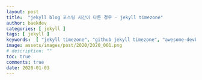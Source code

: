 ```yaml
---
layout: post
title:  "jekyll blog 포스팅 시간이 다른 경우 - jekyll timezone"
author: baekdev
categories: [ jekyll ]
tags: [ jekyll ]
keywords:  [ "jekyll timezone", "github jekyll timezone", "awesome-devblog"]  
image: assets/images/post/2020/2020_001.png   
# description: ""
toc: true
comments: true   
date: 2020-01-03    
---   
```


